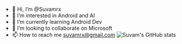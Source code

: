 - 👋 Hi, I’m @Suvamrx  
- 👀 I’m interested in Android and AI
- 🌱 I’m currently learning Android Dev
- 💞️ I’m looking to collaborate on Microsoft
- 📫 How to reach me suvamrx@gmail.com
![Suvam's GitHub stats](https://github-readme-stats.vercel.app/api?username=Suvamrx&show_icons=true&theme=tokyonight)

<!---
Suvamrx/Suvamrx is a ✨ special ✨ repository because its `README.md` (this file) appears on your GitHub profile.
You can click the Preview link to take a look at your changes.
--->
